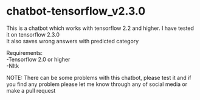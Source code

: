 # chatbot-tensorflow_v2.3.0

This is a chatbot which works with tensorflow 2.2 and higher. I have tested it on tensorflow 2.3.0<br>
It also saves wrong answers with predicted category

Requirements:<br>
-Tensorflow 2.0 or higher<br>
-Nltk<br>


NOTE: There can be some problems with this chatbot, please test it and if you find any problem please let me know through any of social media or make a pull request

